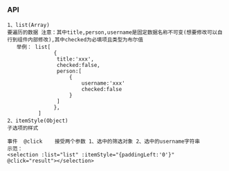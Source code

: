 ### API
    1、list(Array)
    要遍历的数据 注意：其中title,person,username是固定数据名称不可变(想要修改可以自行到组件内部修改),其中checked为必填项且类型为布尔值
       举例： list[
                   {
                    title:'xxx',
                    checked:false,
                    person:[
                        {
                            username:'xxx'
                            checked:false
                        }
                    ]
                   },
              ]
    2、itemStyle(Object)
    子选项的样式

    事件  @click    接受两个参数 1、选中的筛选对象 2、选中的username字符串
    示范：
    <selection :list="list" :itemStyle="{paddingLeft:'0'}" @click="result"></selection>
